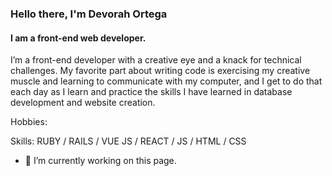 ### Hello there, I'm Devorah Ortega
#### I am a front-end web developer.

I’m a front-end developer with a creative eye and a knack for technical challenges. My favorite part about writing code is exercising my creative muscle and learning to communicate with my computer, and I get to do that each day as I learn and practice the skills I have learned in database development and website creation. 

Hobbies:

Skills: RUBY / RAILS / VUE JS / REACT / JS / HTML / CSS

- 🔭 I’m currently working on this page. 




